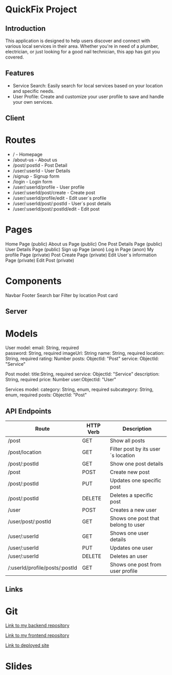 
# QuickFix Project

## Introduction
This application is designed to help users discover and connect with various local services in their area. Whether you're in need of a plumber, electrician, or just looking for a good nail technician, this app has got you covered.

## Features
- Service Search: Easily search for local services based on your location and specific needs.
- User Profile: Create and customize your user profile to save and handle your own services. 

## Client
# Routes
* / - Homepage
* /about-us - About us 
* /post/:postId - Post Detail 
* /user/:userId - User Details 
* /signup - Signup form
* /login - Login form
* /user/:userId/profile - User profile
* /user/:userId/post/create - Create post 
* /user/:userId/profile/edit - Edit user´s profile
* /user/:userId/post/:postId - User´s post details
* /user/:userId/post/:postId/edit - Edit post

# Pages

Home Page (public)
About us Page (public)
One Post Details Page (public)
User Details Page (public)
Sign up Page (anon)
Log in Page (anon)
My profile Page (private)
Post Create Page (private)
Edit User´s information Page (private)
Edit Post (private)

# Components

Navbar
Footer
Search bar
Filter by location
Post card

## Server
# Models

User model: 
email: String, required   
password: String, required
imageUrl: String
name: String, required
location: String, required
rating: Number
posts: ObjectId: "Post" 
service: ObjectId: "Service"

Post model:
title:String, required
service: ObjectId: "Service"
description: String, required
price: Number
user:ObjectId: "User"

Services model:
category: String, enum, required
subcategory: String, enum, required
posts: ObjectId: "Post" 

## API Endpoints

| Route                    | HTTP Verb | Description                            |
|--------------------------|-----------|----------------------------------------|
| /post                    | GET       | Show all posts                         |
| /post/location           | GET       | Filter post by its user´s location     |
| /post/:postId            | GET       | Show one post details                  |
| /post                    | POST      | Create new post                       |
| /post/:postId            | PUT       | Updates one specific post              |
| /post/:postId            | DELETE    | Deletes a specific post                |
| /user                    | POST      | Creates a new user                    |
| /user/post/:postId       | GET       | Shows one post that belong to user    |
| /user/:userId            | GET       | Shows one user details                |
| /user/:userId            | PUT       | Updates one user                      |
| /user/:userId            | DELETE    | Deletes an user                       |
| /:userId/profile/posts/:postId | GET   | Shows one post from user profile      |


## Links

# Git
[Link to my backend repository](https://github.com/Natpinper/quickFix-backend)

[Link to my frontend repository](https://github.com/Natpinper/quickFix-frontend)

[Link to deployed site](https://quickfixer.netlify.app)


# Slides
